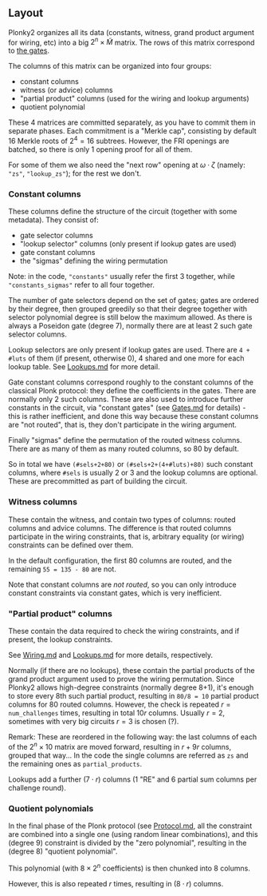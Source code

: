 Layout
------

Plonky2 organizes all its data (constants, witness, grand product argument for wiring, etc) into a big $2^n\times \widetilde M$ matrix. The rows of this matrix correspond to [the gates](Gates.md).

The columns of this matrix can be organized into four groups:

- constant columns
- witness (or advice) columns
- "partial product" columns (used for the wiring and lookup arguments)
- quotient polynomial

These 4 matrices are committed separately, as you have to commit them in separate phases. Each commitment is a "Merkle cap", consisting by default 16 Merkle roots of $2^4=16$ subtrees. However, the FRI openings are batched, so there is only 1 opening proof for all of them.

For some of them we also need the "next row" opening at $\omega\cdot\zeta$ (namely: ``"zs"``, ``"lookup_zs"``); for the rest we don't.

### Constant columns

These columns define the structure of the circuit (together with some metadata). They consist of:

- gate selector columns
- "lookup selector" columns (only present if lookup gates are used)
- gate constant columns
- the "sigmas" defining the wiring permutation

Note: in the code, ``"constants"`` usually refer the first 3 together, while ``"constants_sigmas"`` refer to all four together.

The number of gate selectors depend on the set of gates; gates are ordered by their degree, then grouped greedily so that their degree together with selector polynomial degree is still below the maximum allowed. As there is always a Poseidon gate (degree 7), normally there are at least 2 such gate selector columns.

Lookup selectors are only present if lookup gates are used. There are `4 + #luts` of them (if present, otherwise 0), 4 shared and one more for each lookup table. See [Lookups.md](Lookups.md) for more detail.

Gate constant columns correspond roughly to the constant columns of the classical Plonk protocol: they define the coefficients in the gates. There are normally only 2 such columns. These are also used to introduce further constants in the circuit, via "constant gates" (see [Gates.md](Gates.md) for details) - this is rather inefficient, and done this way because these constant columns are "not routed", that is, they don't participate in the wiring argument.

Finally "sigmas" define the permutation of the routed witness columns. There are as many of them as many routed columns, so 80 by default.

So in total we have `(#sels+2+80)` or `(#sels+2+(4+#luts)+80)` such constant columns, where `#sels` is usually 2 or 3 and the lookup columns are optional. These are precommitted as part of building the circuit.

### Witness columns

These contain the witness, and contain two types of columns: routed columns and advice columns. The difference is that routed columns participate in the wiring constraints, that is, arbitrary equality (or wiring) constraints can be defined over them.

In the default configuration, the first 80 columns are routed, and the remaining `55 = 135 - 80` are not.

Note that constant columns are _not routed_, so you can only introduce constant constraints via constant gates, which is very inefficient.

### "Partial product" columns

These contain the data required to check the wiring constraints, and if present, the lookup constraints.

See [Wiring.md](Wiring.md) and [Lookups.md](Lookups.md) for more details, respectively.

Normally (if there are no lookups), these contain the partial products of the grand product argument used to prove the wiring permutation. Since Plonky2 allows high-degree constraints (normally degree 8+1), it's enough to store every 8th such partial product, resulting in `80/8 = 10` partial product columns for 80 routed columns. However, the check is repeated $r = \mathtt{num\_challenges}$ times, resulting in total $10r$ columns. Usually $r=2$, sometimes with very big circuits $r=3$ is chosen (?).

Remark: These are reordered in the following way: the last columns of each of the $2^n\times 10$ matrix are moved forward, resulting in $r + 9r$ columns, grouped that way... In the code the single columns are referred as `zs` and the remaining ones as `partial_products`.

Lookups add a further $(7\cdot r)$ columns (1 "RE" and 6 partial sum columns per challenge round).

### Quotient polynomials

In the final phase of the Plonk protocol (see [Protocol.md](Protocol.md), all the constraint are combined into a single one (using random linear combinations), and this (degree 9) constraint is divided by the "zero polynomial", resulting in the (degree 8) "quotient polynomial".

This polynomial (with $8\times 2^n$ coefficients) is then chunked into 8 columns.

However, this is also repeated $r$ times, resulting in $(8\cdot r)$ columns.



